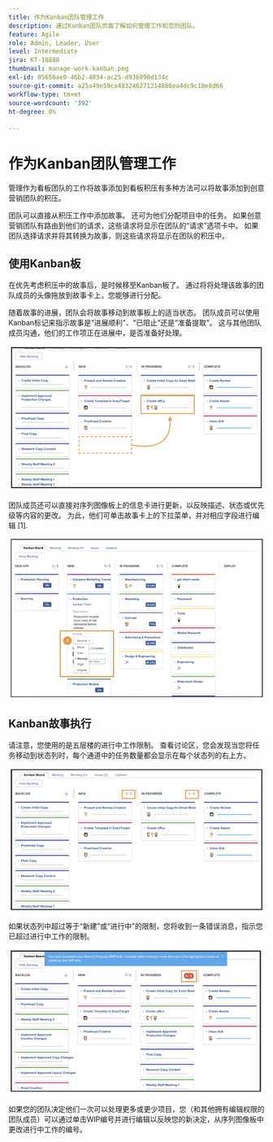 ```yaml
---
title: 作为Kanban团队管理工作
description: 通过Kanban团队页面了解如何管理工作和您的团队。
feature: Agile
role: Admin, Leader, User
level: Intermediate
jira: KT-10888
thumbnail: manage-work-kanban.png
exl-id: 05656ae0-46b2-4034-ac25-d936090d134c
source-git-commit: a25a49e59ca483246271214886ea4dc9c10e8d66
workflow-type: tm+mt
source-wordcount: '392'
ht-degree: 0%

---
```


# 作为Kanban团队管理工作

管理作为看板团队的工作将故事添加到看板积压有多种方法可以将故事添加到创意营销团队的积压。

团队可以直接从积压工作中添加故事。
还可为他们分配项目中的任务。 如果创意营销团队有路由到他们的请求，这些请求将显示在团队的“请求”选项卡中。 如果团队选择请求并将其转换为故事，则这些请求将显示在团队的积压中。


## 使用Kanban板

在优先考虑积压中的故事后，是时候移至Kanban板了。 通过将将处理该故事的团队成员的头像拖放到故事卡上，您能够进行分配。


随着故事的进展，团队会将故事移动到故事板上的适当状态。 团队成员可以使用Kanban标记来指示故事是“进展顺利”、“已阻止”还是“准备提取”。 这与其他团队成员沟通，他们的工作项正在进展中，是否准备好处理。

![看板卡](assets/kanban-01.png)

团队成员还可以直接对序列图像板上的信息卡进行更新，以反映描述、状态或优先级等内容的更改。 为此，他们可单击故事卡上的下拉菜单，并对相应字段进行编辑 [1].

![看板卡状态](assets/kanban-02.png)

## Kanban故事执行

请注意，您使用的是五层楼的进行中工作限制。 查看讨论区，您会发现当您将任务移动到状态列时，每个通道中的任务数量都会显示在每个状态列的右上方。

![看板WIP限制](assets/kanban-03.png)

如果状态列中超过等于“新建”或“进行中”的限制，您将收到一条错误消息，指示您已超过进行中工作的限制。

![超过WIP限制](assets/kanban-04.png)

如果您的团队决定他们一次可以处理更多或更少项目，您（和其他拥有编辑权限的团队成员）可以通过单击WIP编号并进行编辑以反映您的新决定，从序列图像板中更改进行中工作的编号。
